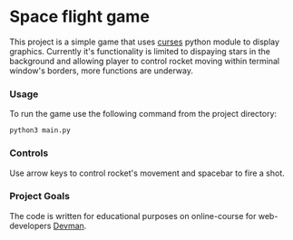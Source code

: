 # Space flight game

This project is a simple game that uses [curses](https://docs.python.org/3/library/curses.html) python module to display graphics. Currently it's functionality is limited to dispaying stars in the background and allowing player to control rocket moving within terminal window's borders, more functions are underway.

### Usage

To run the game use the following command from the project directory:
```
python3 main.py
```

### Controls

Use arrow keys to control rocket's movement and spacebar to fire a shot.

### Project Goals

The code is written for educational purposes on online-course for web-developers [Devman](https://dvmn.org).
